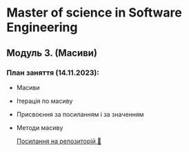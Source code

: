 # Master of science in Software Engineering

## Модуль 3. (Масиви)

### План заняття (14.11.2023):

- Масиви
- Ітерація по масиву
- Присвоєння за посиланням і за значенням
- Методи масиву

  [Посилання на репозиторій 🍫](https://github.com/ArtemRysich/University_2/tree/main/Lesson_3)
